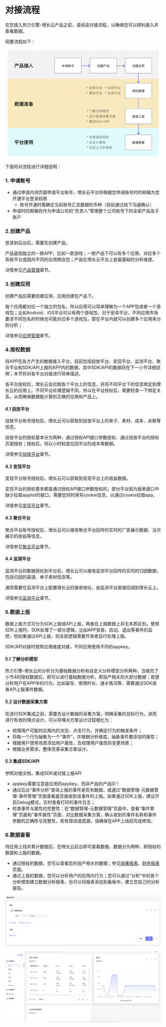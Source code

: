 # 对接流程

在您接入热力引擎-增长云产品之前，请阅读对接流程，以确保您可以顺利接入并查看数据。

简要流程如下：

![](<.gitbook/assets/image (138).png>)

下面将对流程进行详细说明：

### 1. 申请账号

* 通过申请内测页面申请平台账号，增长云平台将根据您申请账号时的邮箱为您开通平台登录权限
  * 账号开通时需确定当前账号汇总数据的币种（目前通过线下沟通确认）
* 申请时的邮箱将作为申请公司的“负责人”管理整个公司账号下的全部产品及子账户

### 2.创建产品

登录到后台后，需要先创建产品。

产品是指独立的一款APP，比如一款游戏；一款产品下可以有多个应用，对应多个系统平台或国内不同的应用商店包；产品在增长云平台上是最基础的分析维度。

详情参见[产品管理](san-fang-zhang-hao-jie-ru/chan-pin-guan-li.md)章节。

### 3.创建应用

创建产品后需要创建应用，应用创建在产品下。

每个应用都对应一个独立的包名，所以应用可以简单理解为一个APP包或者一个游戏包；比如Android、iOS平台可以有两个游戏包，对于安卓平台，不同应用市场要求不同包名的时候也可能对应多个游戏包，那在平台内就可以创建多个应用来分别分析；

详情参见[应用管理](san-fang-zhang-hao-jie-ru/ying-yong-guan-li.md)章节。

### 4.授权数据

将APP在各方产生的数据接入平台，目前包括投放平台、变现平台、监测平台、聚合平台和SDK/API上报的APP内的数据，其中SDK/API的数据将在下一小节详细说明；本节将对各平台对接进行简单描述。

各平台授权后，增长云会拉取各个平台上的信息，并将不同平台下的信息绑定到增长云的应用上。不同平台处理逻辑不同，所以在平台授权后，需要检查一下绑定关系，从而确保数据能计算到正确的应用和产品上。

#### 4.1 投放平台

投放平台账号授权后，增长云可以获取到投放平台上的单子、素材、成本、余额等信息。

投放平台的授权基本分为两种，通过授权API接口参数授权、通过投放平台的授权页面授权；授权后，将以小时粒度拉回平台的成本等数据。

详情参见[投放平台](san-fang-zhang-hao-jie-ru/san-fang-zhang-hao-guan-li/untitled/)章节。

#### 4.2 变现平台

变现平台账号授权后，增长云可以获取到变现平台上的收益数据。

变现平台的授权基本都是通过授权API接口参数授权的，部分平台因为报表接口中缺少拉取applist的接口，需要您同时填写cookie信息，以通过cookie拉取app。

详情参见[变现平台](san-fang-zhang-hao-jie-ru/san-fang-zhang-hao-guan-li/bian-xian-ping-tai/)章节。

#### 4.3 聚合平台

聚合平台账号授权后，增长云可以接收聚合平台回传的实时的广告展示数据、当次展示的收益等信息。

详情参见[聚合平台](san-fang-zhang-hao-jie-ru/san-fang-zhang-hao-guan-li/ju-he-ping-tai/)章节。

#### 4.4 监测平台

监测平台的数据授权到平台后，增长云可以接收监测平台回传的实时的归因数据，包括归因的渠道、单子素材信息等。

通常需要在监测平台上配置增长云的接收地址，由监测平台直接回调到增长云上。

详情参见[监测平台](san-fang-zhang-hao-jie-ru/san-fang-zhang-hao-guan-li/jian-ce-ping-tai/)章节。

### 5.数据上报

数据上报方式可分为SDK上报或API上报，两者在上报数据上并无本质区别。使用SDK上报时，SDK处理了一部分逻辑，比如APP安装、启动、退出等事件的监控，但如果通过API上报，则全部逻辑需要开发者自行处理上报。

SDK/API对接时按照应用维度对接，不同应用使用不同的appkey。

#### 5.1 了解分析模型

热力引擎-增长云的分析分为基础数据分析和自定义分析模型分析两种。当做完了小节4的授权数据后，即可以进行基础数据分析，即投产相关的大部分数据；若想分析用户在APP中的行为，比如留存、使用时长、通关情况等，需要通过SDK或者API上报事件数据。

#### 5.2 设计数据采集方案

在进行SDK集成之前，需要先设计数据的采集方案，明确采集的目标行为，进而进行有效的埋点设计。可以将埋点方案设计过程细化为：

* 梳理用户可能的应用内的浏览、点击行为，并确定行为的触发条件；
* 将每一个行为抽象为一个“事件”，并根据分析维度，抽象事件要添加的属性；
* 根据用户使用场景添加用户属性，及梳理用户属性的变更场景；
* 根据业务需求，整体完善采集方案设计。

#### 5.3 集成SDK/API

参照对接文档，集成SDK或对接上报API

* appkey需要注意是应用的appkey，而非产品的产品ID！
* 通过后台“事件分析”查询上报的事件是否有数据，或通过“数据管理-元数据管理-事件管理”页面查看是否接收到该事件的上报。如果通过SDK上报，建议开启Debug模式，实时查看打印的事件日志；
* 检查事件与属性的完整性：在“数据管理-元数据管理”页面中，查看“事件管理”页面和“事件属性”页面，对比数据采集方案，确认收到的事件名称和事件参数的正确性与完整性，若有错误或遗漏，请确保在APP上线前完成修改。

### 6.数据查看

待应用上线并累计数据后，在增长云后台即可查看数据。数据分为两种，即授权的数据和上报的数据。

* 通过授权的数据，您可以查看您的投产相关的数据；参见[效果报表](shu-ju-bao-biao/xiao-guo-bao-biao.md)、[财务报表](shu-ju-bao-biao/cai-wu-bao-biao/)页面。
* 通过上报的数据，您可以分析用户的应用内行为；您可以通过“分析”中的各个分析模型建立数据分析报表，也可以将报表添加到看板中，建立您自己的分析报告。

![事件自定义分析，可进行多维分析](.gitbook/assets/事件分析.png)

![自定义看板，结合多个报表，直接产出报告](.gitbook/assets/自定义看板.png)
